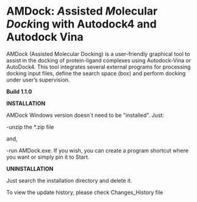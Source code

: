 # AMDock: *A*ssisted *M*olecular *Dock*ing with Autodock4 and Autodock Vina
AMDock (Assisted Molecular Docking) is a user-friendly graphical tool to assist in the docking of protein-ligand 
complexes using Autodock-Vina or AutoDock4. This tool integrates several external programs for processing docking input 
files, define the search space (box) and perform docking under user’s supervision.

**Build 1.1.0**

**INSTALLATION**

AMDock Windows version doesn´t need to be "installed". Just:

-unzip the *.zip file

and,

-run AMDock.exe. If you wish, you can create a program shortcut where you want or simply pin it to Start.

**UNINSTALLATION**

Just search the installation directory and delete it.


To view the update history, please check Changes_History file
